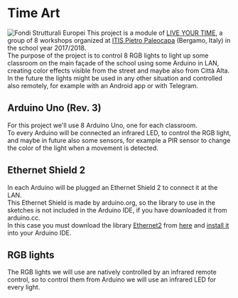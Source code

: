 # Time Art
![Fondi Strutturali Europei](https://i.imgur.com/O4acpw3.png)
This project is a module of [LIVE YOUR TIME](http://poninchiaro.istruzione.it/poninchiaro/progetti/fse/19055/bgtf010003/), a group of 8 workshops organized at [ITIS Pietro Paleocapa](http://www.itispaleocapa.it/) (Bergamo, Italy) in the school year 2017/2018.  
The purpose of the project is to control 8 RGB lights to light up some classroom on the main façade of the school using some Arduino in LAN, creating color effects visible from the street and maybe also from Città Alta.  
In the future the lights might be used in any other situation and controlled also remotely, for example with an Android app or with Telegram.

## Arduino Uno (Rev. 3)
For this project we'll use 8 Arduino Uno, one for each classroom.  
To every Arduino will be connected an infrared LED, to control the RGB light, and maybe in future also some sensors, for example a PIR sensor to change the color of the light when a movement is detected.

## Ethernet Shield 2
In each Arduino will be plugged an Ethernet Shield 2 to connect it at the LAN.  
This Ethernet Shield is made by arduino.org, so the library to use in the sketches is not included in the Arduino IDE, if you have downloaded it from arduino.cc.  
In this case you must download the library [Ethernet2](https://github.com/EsperiaPON/Time-Art/blob/master/Ethernet2.zip) from [here](https://github.com/EsperiaPON/Time-Art/blob/master/Ethernet2.zip) and [install it](https://www.arduino.cc/en/Guide/Libraries#toc2) into your Arduino IDE.

## RGB lights
The RGB lights we will use are natively controlled by an infrared remote control, so to control them from Arduino we will use an infrared LED for every light.
